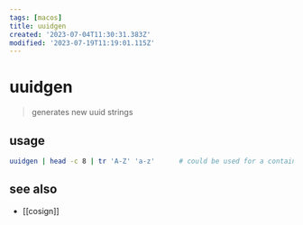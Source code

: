 ```yaml
---
tags: [macos]
title: uuidgen
created: '2023-07-04T11:30:31.383Z'
modified: '2023-07-19T11:19:01.115Z'
---
```


# uuidgen

> generates new uuid strings

## usage

```sh
uuidgen | head -c 8 | tr 'A-Z' 'a-z'      # could be used for a container tag
```

## see also

- [[cosign]]
